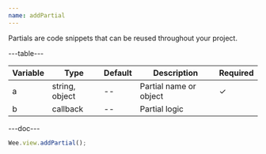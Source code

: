 ```yaml
---
name: addPartial
---
```


Partials are code snippets that can be reused throughout your project.

---table---

| Variable | Type           | Default | Description            | Required |
| -------- | -------------- | ------- | ---------------------- | -------- |
| a        | string, object | --      | Partial name or object | &#10003; |
| b        | callback       | --      | Partial logic          |          |

---doc---

```javascript
Wee.view.addPartial();
```